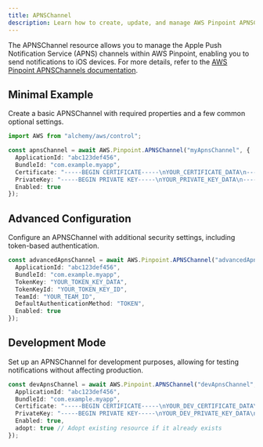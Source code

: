 ```yaml
---
title: APNSChannel
description: Learn how to create, update, and manage AWS Pinpoint APNSChannels using Alchemy Cloud Control.
---
```



The APNSChannel resource allows you to manage the Apple Push Notification Service (APNS) channels within AWS Pinpoint, enabling you to send notifications to iOS devices. For more details, refer to the [AWS Pinpoint APNSChannels documentation](https://docs.aws.amazon.com/pinpoint/latest/userguide/).

## Minimal Example

Create a basic APNSChannel with required properties and a few common optional settings.

```ts
import AWS from "alchemy/aws/control";

const apnsChannel = await AWS.Pinpoint.APNSChannel("myApnsChannel", {
  ApplicationId: "abc123def456",
  BundleId: "com.example.myapp",
  Certificate: "-----BEGIN CERTIFICATE-----\nYOUR_CERTIFICATE_DATA\n-----END CERTIFICATE-----",
  PrivateKey: "-----BEGIN PRIVATE KEY-----\nYOUR_PRIVATE_KEY_DATA\n-----END PRIVATE KEY-----",
  Enabled: true
});
```

## Advanced Configuration

Configure an APNSChannel with additional security settings, including token-based authentication.

```ts
const advancedApnsChannel = await AWS.Pinpoint.APNSChannel("advancedApnsChannel", {
  ApplicationId: "abc123def456",
  BundleId: "com.example.myapp",
  TokenKey: "YOUR_TOKEN_KEY_DATA",
  TokenKeyId: "YOUR_TOKEN_KEY_ID",
  TeamId: "YOUR_TEAM_ID",
  DefaultAuthenticationMethod: "TOKEN",
  Enabled: true
});
```

## Development Mode

Set up an APNSChannel for development purposes, allowing for testing notifications without affecting production.

```ts
const devApnsChannel = await AWS.Pinpoint.APNSChannel("devApnsChannel", {
  ApplicationId: "abc123def456",
  BundleId: "com.example.myapp",
  Certificate: "-----BEGIN CERTIFICATE-----\nYOUR_DEV_CERTIFICATE_DATA\n-----END CERTIFICATE-----",
  PrivateKey: "-----BEGIN PRIVATE KEY-----\nYOUR_DEV_PRIVATE_KEY_DATA\n-----END PRIVATE KEY-----",
  Enabled: true,
  adopt: true // Adopt existing resource if it already exists
});
```
